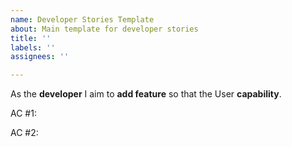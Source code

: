```yaml
---
name: Developer Stories Template
about: Main template for developer stories
title: ''
labels: ''
assignees: ''

---
```


As the **developer** I aim to **add feature** so that the User **capability**.

AC #1:

AC #2:
